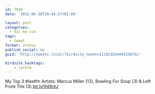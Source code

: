 ```yaml
---
id: 7838
date: '2012-06-10T20:44:37+02:00'

layout: post
categories:
  - Vis ma vie
tags:
  - tweet
format: status
publish_social: no
guid: 'http://tweets.local/?birdsite_tweet=211921834445258752'

birdsite_hashtags:
    - lastfm
---
```


My Top 3 #lastfm Artists: Marcus Miller (13), Bowling For Soup (3) &amp; Left Front Tire (3) [bit.ly/949ntJ](http://bit.ly/949ntJ)
